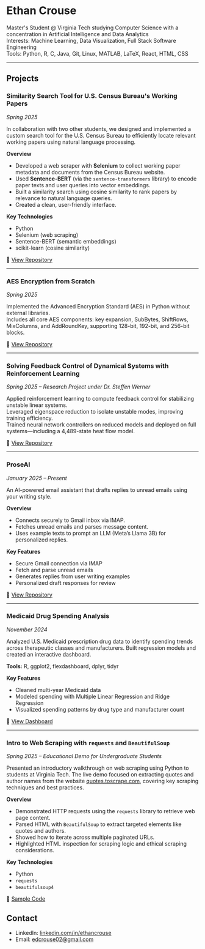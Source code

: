 # Ethan Crouse

 Master's Student @ Virginia Tech studying Computer Science with a concentration in Artificial Intelligence and Data Analytics  
 Interests: Machine Learning, Data Visualization, Full Stack Software Engineering  
 Tools: Python, R, C, Java, Git, Linux, MATLAB, LaTeX, React, HTML, CSS

---

## Projects

### Similarity Search Tool for U.S. Census Bureau's Working Papers  
*Spring 2025*

In collaboration with two other students, we designed and implemented a custom search tool for the U.S. Census Bureau to efficiently locate relevant working papers using natural language processing.

**Overview**  
- Developed a web scraper with **Selenium** to collect working paper metadata and documents from the Census Bureau website.  
- Used **Sentence-BERT** (via the `sentence-transformers` library) to encode paper texts and user queries into vector embeddings.  
- Built a similarity search using cosine similarity to rank papers by relevance to natural language queries.  
- Created a clean, user-friendly interface.

**Key Technologies**  
- Python  
- Selenium (web scraping)  
- Sentence-BERT (semantic embeddings)  
- scikit-learn (cosine similarity)  

🔗 [View Repository](https://github.com/EthanCrouse/WorkingPaperTool)

---

### AES Encryption from Scratch  
*Spring 2025*

Implemented the Advanced Encryption Standard (AES) in Python without external libraries.  
Includes all core AES components: key expansion, SubBytes, ShiftRows, MixColumns, and AddRoundKey, supporting 128-bit, 192-bit, and 256-bit blocks.

🔗 [View Repository](https://github.com/EthanCrouse/AES)

---

### Solving Feedback Control of Dynamical Systems with Reinforcement Learning  
*Spring 2025 – Research Project under Dr. Steffen Werner*

Applied reinforcement learning to compute feedback control for stabilizing unstable linear systems.  
Leveraged eigenspace reduction to isolate unstable modes, improving training efficiency.  
Trained neural network controllers on reduced models and deployed on full systems—including a 4,489-state heat flow model.

🔗 [View Repository](https://github.com/EthanCrouse/RFforStability/tree/main)

---

### ProseAI  
*January 2025 – Present*

An AI-powered email assistant that drafts replies to unread emails using your writing style.

**Overview**  
- Connects securely to Gmail inbox via IMAP.  
- Fetches unread emails and parses message content.  
- Uses example texts to prompt an LLM (Meta’s Llama 3B) for personalized replies.  

**Key Features**  
- Secure Gmail connection via IMAP  
- Fetch and parse unread emails  
- Generates replies from user writing examples  
- Personalized draft responses for review  

🔗 [View Repository](https://github.com/EthanCrouse/EmailResponder/tree/main)

---

### Medicaid Drug Spending Analysis  
*November 2024*

Analyzed U.S. Medicaid prescription drug data to identify spending trends across therapeutic classes and manufacturers. Built regression models and created an interactive dashboard.

**Tools:** R, ggplot2, flexdashboard, dplyr, tidyr

**Key Features**  
- Cleaned multi-year Medicaid data  
- Modeled spending with Multiple Linear Regression and Ridge Regression  
- Visualized spending patterns by drug type and manufacturer count  

🔗 [View Dashboard](https://ethancrouse.github.io/Medicaid_Anaysis/)

---

### Intro to Web Scraping with `requests` and `BeautifulSoup`  
*Spring 2025 – Educational Demo for Undergraduate Students*

Presented an introductory walkthrough on web scraping using Python to students at Virginia Tech. The live demo focused on extracting quotes and author names from the website [quotes.toscrape.com](https://quotes.toscrape.com), covering key scraping techniques and best practices.

**Overview**  
- Demonstrated HTTP requests using the `requests` library to retrieve web page content.  
- Parsed HTML with `BeautifulSoup` to extract targeted elements like quotes and authors.  
- Showed how to iterate across multiple paginated URLs.  
- Highlighted HTML inspection for scraping logic and ethical scraping considerations.

**Key Technologies**  
- Python  
- `requests`  
- `beautifulsoup4`  

📄 [Sample Code](https://github.com/hamflower/Request-BeautifulSoupDemo/blob/main/webscraping_demo.ipynb)


## Contact

- LinkedIn: [linkedin.com/in/ethancrouse](https://www.linkedin.com/in/ethancrouse/)  
- Email: edcrouse02@gmail.com
